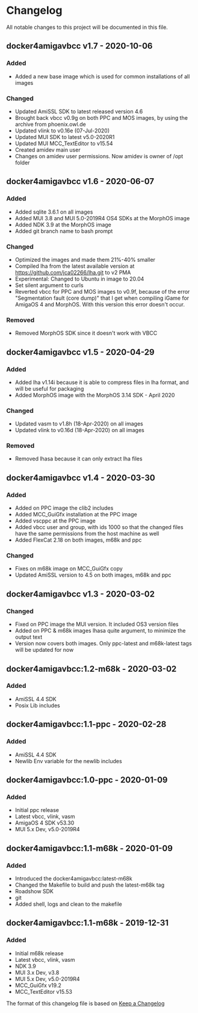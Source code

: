 # Changelog
All notable changes to this project will be documented in this file.

## docker4amigavbcc v1.7 - 2020-10-06
### Added
- Added a new base image which is used for common installations of all images

### Changed
- Updated AmiSSL SDK to latest released version 4.6
- Brought back vbcc v0.9g on both PPC and MOS images, by using the archive from phoenix.owl.de
- Updated vlink to v0.16e (07-Jul-2020)
- Updated MUI SDK to latest v5.0-2020R1
- Updated MUI MCC_TextEditor to v15.54
- Created amidev main user
- Changes on amidev user permissions. Now amidev is owner of /opt folder

## docker4amigavbcc v1.6 - 2020-06-07
### Added
- Added sqlite 3.6.1 on all images
- Added MUI 3.8 and MUI 5.0-2019R4 OS4 SDKs at the MorphOS image
- Added NDK 3.9 at the MorphOS image
- Added git branch name to bash prompt

### Changed
- Optimized the images and made them 21%-40% smaller
- Compiled lha from the latest available version at https://github.com/jca02266/lha.git to v2 PMA
- Experimental: Changed to Ubuntu in image to 20.04
- Set silent argument to curls
- Reverted vbcc for PPC and MOS images to v0.9f, because of the error "Segmentation fault (core dump)" that I get when compiling iGame for AmigaOS 4 and MorphOS. With this version this error doesn't occur.

### Removed
- Removed MorphOS SDK since it doesn't work with VBCC

## docker4amigavbcc v1.5 - 2020-04-29
### Added
- Added lha v1.14i because it is able to compress files in lha format, and will be useful for packaging
- Added MorphOS image with the MorphOS 3.14 SDK - April 2020

### Changed
- Updated vasm to v1.8h (18-Apr-2020) on all images
- Updated vlink to v0.16d (18-Apr-2020) on all images

### Removed
- Removed lhasa because it can only extract lha files

## docker4amigavbcc v1.4 - 2020-03-30
### Added
- Added on PPC image the clib2 includes
- Added MCC_GuiGfx installation at the PPC image
- Added vscppc at the PPC image
- Added vbcc user and group, with ids 1000 so that the changed files have the same permissions from the host machine as well
- Added FlexCat 2.18 on both images, m68k and ppc

### Changed
- Fixes on m68k image on MCC_GuiGfx copy
- Updated AmiSSL version to 4.5 on both images, m68k and ppc

## docker4amigavbcc v1.3 - 2020-03-02
### Changed
- Fixed on PPC image the MUI version. It included OS3 version files
- Added on PPC & m68k images lhasa quite argument, to minimize the output text
- Version now covers both images. Only ppc-latest and m68k-latest tags will be updated for now

## docker4amigavbcc:1.2-m68k - 2020-03-02
### Added
- AmiSSL 4.4 SDK
- Posix Lib includes

## docker4amigavbcc:1.1-ppc - 2020-02-28
### Added
- AmiSSL 4.4 SDK
- Newlib Env variable for the newlib includes

## docker4amigavbcc:1.0-ppc - 2020-01-09
### Added
- Initial ppc release
- Latest vbcc, vlink, vasm
- AmigaOS 4 SDK v53.30
- MUI 5.x Dev, v5.0-2019R4

## docker4amigavbcc:1.1-m68k - 2020-01-09
### Added
- Introduced the docker4amigavbcc:latest-m68k
- Changed the Makefile to build and push the latest-m68k tag
- Roadshow SDK
- git
- Added shell, logs and clean to the makefile

## docker4amigavbcc:1.1-m68k - 2019-12-31
### Added
- Initial m68k release
- Latest vbcc, vlink, vasm
- NDK 3.9
- MUI 3.x Dev, v3.8
- MUI 5.x Dev, v5.0-2019R4
- MCC_GuiGfx v19.2
- MCC_TextEditor v15.53






The format of this changelog file is based on [Keep a Changelog](https://keepachangelog.com/en/1.0.0/)